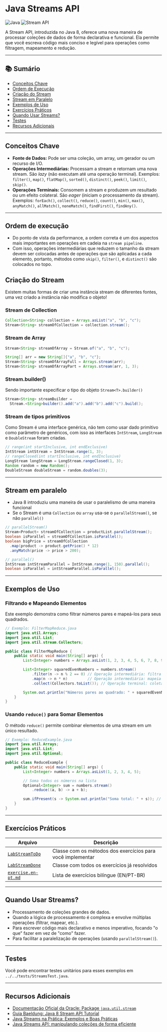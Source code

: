 # Java Streams API

![Java](https://img.shields.io/badge/Java-21-blue) ![Stream API](https://img.shields.io/badge/Stream--API-Java%208%2B-yellow)

A Stream API, introduzida no Java 8, oferece uma nova maneira de processar coleções de dados de forma declarativa e funcional. Ela permite que você escreva código mais conciso e legível para operações como filtragem, mapeamento e redução.

---

## 📚 Sumário

- [Conceitos Chave](#conceitos-chave)
- [Ordem de Execução](#ordem-de-execução)
- [Criação do Stream](#criação-do-stream)
- [Stream em Paralelo](#stream-em-paralelo)
- [Exemplos de Uso](#exemplos-de-uso)
- [Exercícios Práticos](#exercícios-práticos)
- [Quando Usar Streams?](#quando-usar-streams)
- [Testes](#testes)
- [Recursos Adicionais](#recursos-adicionais)

---

## Conceitos Chave

* **Fonte de Dados:** Pode ser uma coleção, um array, um gerador ou um recurso de I/O.
* **Operações Intermediárias:** Processam a stream e retornam uma nova stream. São *lazy* (não executam até uma operação terminal). Exemplos: `filter()`, `map()`, `flatMap()`, `sorted()`, `distinct()`, `peek()`, `limit()`, `skip()`.
* **Operações Terminais:** Consomem a stream e produzem um resultado ou um efeito colateral. São *eager* (iniciam o processamento da stream). Exemplos: `forEach()`, `collect()`, `reduce()`, `count()`, `min()`, `max()`, `anyMatch()`, `allMatch()`, `noneMatch()`, `findFirst()`, `findAny()`.
---

## Ordem de execução
* Do ponto de vista da performance, a ordem correta é um dos aspectos mais importantes em operações em cadeia na `stream pipeline`.
* Com isso, operações intermediárias que reduzem o tamanho da stream devem ser colocadas antes de operações que são aplicadas a cada elemento, portanto, métodos como `skip()`, `filter()`, e `distinct()` são colocados no topo.

## Criação do Stream

Existem muitas formas de criar uma instância stream de diferentes fontes, uma vez criado a instância não modifica o objeto!

### Stream de Collection
```java
Collection<String> collection = Arrays.asList("a", "b", "c");
Stream<String> streamOfCollection = collection.stream();
```

### Stream de Array
```java
Stream<String> streamOfArray = Stream.of("a", "b", "c");

String[] arr = new String[]{"a", "b", "c"};
Stream<String> streamOfArrayFull = Arrays.stream(arr);
Stream<String> streamOfArrayPart = Arrays.stream(arr, 1, 3);
```

### Stream.builder()
Sendo importante especificar o tipo do objeto `Stream<T>.builder()`
```java
Stream<String> streamBuilder =
  Stream.<String>builder().add("a").add("b").add("c").build();
```

### Stream de tipos primitivos
Como Stream<T> é uma interface genérica, não tem como usar dado primitivo como parâmetro de genéricos, com isso as interfaces `IntStream`, `LongStream` e `DoubleStream` foram criadas.
```java
// range(int startInclusive, int endExclusive) 
IntStream intStream = IntStream.range(1, 3);
// rangeClosed(int startInclusive, int endInclusive) 
LongStream longStream = LongStream.rangeClosed(1, 3);
Random random = new Random();
DoubleStream doubleStream = random.doubles(3);
```

---

## Stream em paralelo

* Java 8 introduziu uma maneira de usar o paralelismo de uma maneira funcional
* Se o Stream é uma ``Collection`` ou `array` usa-se o `parallelStream()`, se não `parallel()`

```java
// parallelStream()
Stream<Product> streamOfCollection = productList.parallelStream();
boolean isParallel = streamOfCollection.isParallel();
boolean bigPrice = streamOfCollection
  .map(product -> product.getPrice() * 12)
  .anyMatch(price -> price > 200);

// parallel()
IntStream intStreamParallel = IntStream.range(1, 150).parallel();
boolean isParallel = intStreamParallel.isParallel();
```

---

## Exemplos de Uso

### Filtrando e Mapeando Elementos

Este exemplo demonstra como filtrar números pares e mapeá-los para seus quadrados.

```java
// Exemplo: FilterMapReduce.java
import java.util.Arrays;
import java.util.List;
import java.util.stream.Collectors;

public class FilterMapReduce {
    public static void main(String[] args) {
        List<Integer> numbers = Arrays.asList(1, 2, 3, 4, 5, 6, 7, 8, 9, 10);

        List<Integer> squaredEvenNumbers = numbers.stream()
            .filter(n -> n % 2 == 0) // Operação intermediária: filtra números pares
            .map(n -> n * n)         // Operação intermediária: mapeia para o quadrado
            .collect(Collectors.toList()); // Operação terminal: coleta para uma nova lista

        System.out.println("Números pares ao quadrado: " + squaredEvenNumbers); // Saída: [4, 16, 36, 64, 100]
    }
}
```

### Usando `reduce()` para Somar Elementos

O método `reduce()` permite combinar elementos de uma stream em um único resultado.

```java
// Exemplo: ReduceExample.java
import java.util.Arrays;
import java.util.List;
import java.util.Optional;

public class ReduceExample {
    public static void main(String[] args) {
        List<Integer> numbers = Arrays.asList(1, 2, 3, 4, 5);

        // Soma todos os números na lista
        Optional<Integer> sum = numbers.stream()
            .reduce((a, b) -> a + b);

        sum.ifPresent(s -> System.out.println("Soma total: " + s)); // Saída: 15
    }
}
```

-----

## Exercícios Práticos

| Arquivo                     | Descrição                                                                 |
|----------------------------|---------------------------------------------------------------------------|
| [`LabStreamToDo`](./LabStreamToDo.java)   | Classe com os métodos dos exercícios para você implementar |
| [`LabStreamDone`](./LabStreamDone.java)   | Classe com todos os exercícios já resolvidos                |
| [`exercise.en-pt.md`](./exercise.en-pt.md) | Lista de exercícios bilíngue (EN/PT-BR)                      |


-----

## Quando Usar Streams?

* Processamento de coleções grandes de dados.
* Quando a lógica de processamento é complexa e envolve múltiplas operações (filtrar, mapear, etc.).
* Para escrever código mais declarativo e menos imperativo, focando "o que" fazer em vez de "como" fazer.
* Para facilitar a paralelização de operações (usando `parallelStream()`).

-----

## Testes

Você pode encontrar testes unitários para esses exemplos em `../../tests/StreamsTest.java`.

-----

## Recursos Adicionais

* [Documentação Oficial da Oracle: Package `java.util.stream`](https://docs.oracle.com/en/java/javase/21/docs/api/java.base/java/util/stream/package-summary.html)
* [Guia Baeldung: Java 8 Stream API Tutorial](https://www.baeldung.com/java-8-streams)
* [Java Streams na Prática: Exemplos e Boas Práticas](https://www.dio.me/articles/java-streams-na-pratica-exemplos-e-boas-praticas)
* [Java Streams API: manipulando coleções de forma eficiente](https://www.devmedia.com.br/java-streams-api-manipulando-colecoes-de-forma-eficiente/37630)
